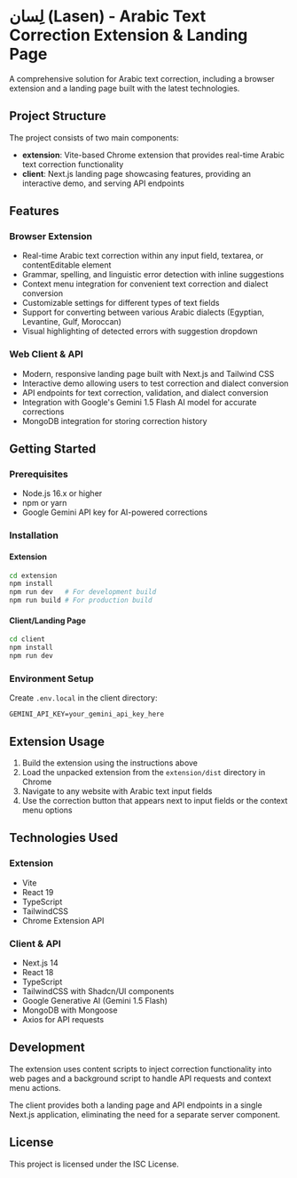 # لِسان (Lasen) - Arabic Text Correction Extension & Landing Page

A comprehensive solution for Arabic text correction, including a browser extension and a landing page built with the latest technologies.

## Project Structure

The project consists of two main components:

- **extension**: Vite-based Chrome extension that provides real-time Arabic text correction functionality
- **client**: Next.js landing page showcasing features, providing an interactive demo, and serving API endpoints

## Features

### Browser Extension

- Real-time Arabic text correction within any input field, textarea, or contentEditable element
- Grammar, spelling, and linguistic error detection with inline suggestions
- Context menu integration for convenient text correction and dialect conversion
- Customizable settings for different types of text fields
- Support for converting between various Arabic dialects (Egyptian, Levantine, Gulf, Moroccan)
- Visual highlighting of detected errors with suggestion dropdown

### Web Client & API

- Modern, responsive landing page built with Next.js and Tailwind CSS
- Interactive demo allowing users to test correction and dialect conversion
- API endpoints for text correction, validation, and dialect conversion
- Integration with Google's Gemini 1.5 Flash AI model for accurate corrections
- MongoDB integration for storing correction history

## Getting Started

### Prerequisites

- Node.js 16.x or higher
- npm or yarn
- Google Gemini API key for AI-powered corrections

### Installation

#### Extension

```bash
cd extension
npm install
npm run dev   # For development build
npm run build # For production build
```

#### Client/Landing Page

```bash
cd client
npm install
npm run dev
```

### Environment Setup

Create `.env.local` in the client directory:

```
GEMINI_API_KEY=your_gemini_api_key_here
```

## Extension Usage

1. Build the extension using the instructions above
2. Load the unpacked extension from the `extension/dist` directory in Chrome
3. Navigate to any website with Arabic text input fields
4. Use the correction button that appears next to input fields or the context menu options

## Technologies Used

### Extension

- Vite
- React 19
- TypeScript
- TailwindCSS
- Chrome Extension API

### Client & API

- Next.js 14
- React 18
- TypeScript
- TailwindCSS with Shadcn/UI components
- Google Generative AI (Gemini 1.5 Flash)
- MongoDB with Mongoose
- Axios for API requests

## Development

The extension uses content scripts to inject correction functionality into web pages and a background script to handle API requests and context menu actions.

The client provides both a landing page and API endpoints in a single Next.js application, eliminating the need for a separate server component.

## License

This project is licensed under the ISC License.
